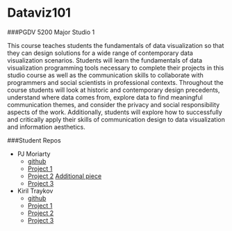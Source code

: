 # Dataviz101

###PGDV 5200 Major Studio 1

This course teaches students the fundamentals of data visualization so that they can design solutions for a wide range of contemporary data visualization scenarios. Students will learn the fundamentals of data visualization programming tools necessary to complete their projects in this studio course as well as the communication skills to collaborate with programmers and social scientists in professional contexts. Throughout the course students will look at historic and contemporary design precedents, understand where data comes from, explore data to find meaningful communication themes, and consider the privacy and social responsibility aspects of the work. Additionally, students will explore how to successfully and critically apply their skills of communication design to data visualization and information aesthetics.

###Student Repos

 * PJ Moriarty
 	* [github](https://github.com/moriartp)
 	* [Project 1](https://sites.google.com/a/newschool.edu/christmas-hardships/?pli=1)
 	* [Project 2](http://moriartp.github.io/moriartp.github.io/projects/drugs/) [Additional piece](http://moriartp.github.io/moriartp.github.io/projects/vets/) 
 	* [Project 3]()
 * Kiril Traykov
 	* [github](https://github.com/kiriltraykov)
 	* [Project 1](https://canvas.newschool.edu/courses/1303518/discussion_topics/4066633)
 	* [Project 2](http://kiriltraykov.github.io/Project_2_Sleeping_Alone/)
 	* [Project 3](http://kiriltraykov.github.io/FinalProject/)
 	
